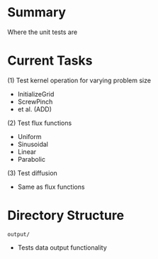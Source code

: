 # Summary
Where the unit tests are

# Current Tasks
(1) Test kernel operation for varying problem size
- InitializeGrid
- ScrewPinch
- et al. (ADD)

(2) Test flux functions
- Uniform
- Sinusoidal
- Linear
- Parabolic

(3) Test diffusion
- Same as flux functions

# Directory Structure
`output/`
- Tests data output functionality

